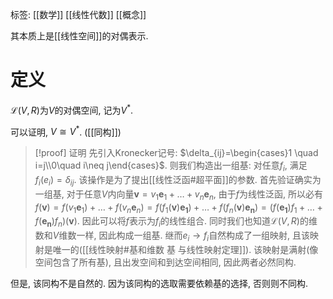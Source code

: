 标签: [[数学]] [[线性代数]] [[概念]]

其本质上是[[线性空间]]的对偶表示. 
# 定义

$\mathcal{L}(V,R)$为$V$的对偶空间, 记为$V^{*}$. 

可以证明, $V \cong V^{*}$. ([[同构]])

> [!proof] 证明
>先引入Kronecker记号: $\delta_{ij}=\begin{cases}1 \quad i=j\\0\quad i\neq j\end{cases}$. 则我们构造出一组基: 对任意$f_{i}$, 满足$f_{i}(e_{i})=\delta_{ij}$. 该操作是为了提出[[线性泛函#超平面]]的参数. 
>首先验证确实为一组基, 对于任意$V$内向量$\mathbf{v}=v_{1}\mathbf{e}_{1}+\dots+v_{n}\mathbf{e}_{n}$, 由于$f$为线性泛函, 所以必有$f(\mathbf{v})=f(v_{1}\mathbf{e}_{1})+\dots+f(v_{n}\mathbf{e}_{n})=f(f_{1}(\mathbf{v})\mathbf{e_{1}})+\dots+f(f_{n}(\mathbf{v})\mathbf{e_{n}})=(f(\mathbf{e_{1}})f_{1}+\dots+f(\mathbf{e_{n}})f_{n})(\mathbf{v})$. 因此可以将$f$表示为$f_{i}$的线性组合. 同时我们也知道$\mathcal{L}(V,R)$的维数和$V$维数一样, 因此构成一组基. 继而$e_{i}\to f_{i}$自然构成了一组映射, 且该映射是唯一的([[线性映射#基和维数 基 与线性映射定理]]). 
>该映射是满射(像空间包含了所有基), 且出发空间和到达空间相同, 因此两者必然同构. 

但是, 该同构不是自然的. 因为该同构的选取需要依赖基的选择, 否则则不同构. 